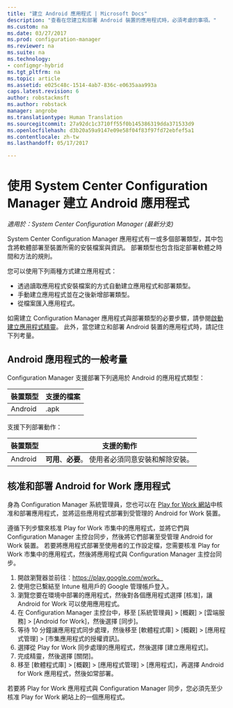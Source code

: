 ```yaml
---
title: "建立 Android 應用程式 | Microsoft Docs"
description: "查看在您建立和部署 Android 裝置的應用程式時，必須考慮的事項。"
ms.custom: na
ms.date: 03/27/2017
ms.prod: configuration-manager
ms.reviewer: na
ms.suite: na
ms.technology:
- configmgr-hybrid
ms.tgt_pltfrm: na
ms.topic: article
ms.assetid: e025c48c-1514-4ab7-836c-e0635aaa993a
caps.latest.revision: 6
author: robstackmsft
ms.author: robstack
manager: angrobe
ms.translationtype: Human Translation
ms.sourcegitcommit: 27a92dc1c3710ff55f0b145386319dda371533d9
ms.openlocfilehash: d3b20a59a9147e09e58f04f83f97fd72ebfef5a1
ms.contentlocale: zh-tw
ms.lasthandoff: 05/17/2017

---
```

# <a name="create-android-applications-with-system-center-configuration-manager"></a>使用 System Center Configuration Manager 建立 Android 應用程式

*適用於：System Center Configuration Manager (最新分支)*

System Center Configuration Manager 應用程式有一或多個部署類型，其中包含將軟體部署至裝置所需的安裝檔案與資訊。 部署類型也包含指定部署軟體之時間和方法的規則。  

 您可以使用下列兩種方式建立應用程式：  

-   透過讀取應用程式安裝檔案的方式自動建立應用程式和部署類型。  
-   手動建立應用程式並在之後新增部署類型。  
-   從檔案匯入應用程式。  

如需建立 Configuration Manager 應用程式與部署類型的必要步驟，請參閱[啟動建立應用程式精靈](../../apps/deploy-use/create-applications.md#start-the-create-application-wizard)。 此外，當您建立和部署 Android 裝置的應用程式時，請記住下列考量。  

## <a name="general-considerations-for-android-apps"></a>Android 應用程式的一般考量

Configuration Manager 支援部署下列適用於 Android 的應用程式類型：

|裝置類型|支援的檔案|
|-|-|
|Android|.apk|

支援下列部署動作：

|裝置類型|支援的動作|
|-|-|
|Android|**可用**、**必要**。 使用者必須同意安裝和解除安裝。

## <a name="approve-and-deploy-android-for-work-apps"></a>核准和部署 Android for Work 應用程式
身為 Configuration Manager 系統管理員，您也可以在 [Play for Work 網站](https://play.google.com/work)中核准和部署應用程式，並將這些應用程式部署到受管理的 Android for Work 裝置。

遵循下列步驟來核准 Play for Work 市集中的應用程式，並將它們與 Configuration Manager 主控台同步，然後將它們部署至受管理 Android for Work 裝置。 若要將應用程式部署至使用者的工作設定檔，您需要核准 Play for Work 市集中的應用程式，然後將應用程式與 Configuration Manager 主控台同步。

1. 開啟瀏覽器並前往︰https://play.google.com/work。
2. 使用您已繫結至 Intune 租用戶的 Google 管理帳戶登入。
3. 瀏覽您要在環境中部署的應用程式，然後對各個應用程式選擇 [核准]，讓 Android for Work 可以使用應用程式。
4. 在 Configuration Manager 主控台中，移至 [系統管理員] > [概觀] > [雲端服務] > [Android for Work]，然後選擇 [同步]。
5. 等待 10 分鐘讓應用程式同步處理，然後移至 [軟體程式庫] > [概觀] > [應用程式管理] > [市集應用程式的授權資訊]。
6. 選擇從 Play for Work 同步處理的應用程式，然後選擇 [建立應用程式]。
7. 完成精靈，然後選擇 [關閉]。
8. 移至 [軟體程式庫] > [概觀] > [應用程式管理] > [應用程式]，再選擇 Android for Work 應用程式，然後如常部署。

若要將 Play for Work 應用程式與 Configuration Manager 同步，您必須先至少核准 Play for Work 網站上的一個應用程式。

